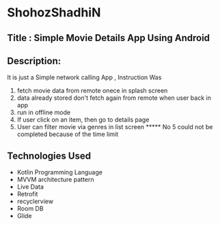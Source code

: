 # ShohozShadhiN 
 
## Title  : Simple Movie Details App Using Android

## Description: 
It is just a Simple network calling App , Instruction Was
1. 	fetch movie data from remote onece in splash screen
2. 	data already stored don't fetch again from remote when user back in app
3. 	run in offline mode
4. 	If user click on an item, then go to details page
5. 	User can filter movie via genres in list screen
***** No 5 could not be completed because of the time limit

## Technologies Used 
* Kotlin Programming Language
* MVVM architecture pattern
* Live Data
* Retrofit
* recyclerview
* Room DB
* Glide
 
